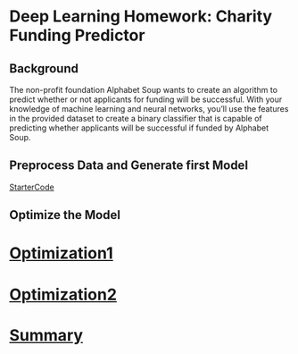 # Deep Learning Homework: Charity Funding Predictor

## Background

The non-profit foundation Alphabet Soup wants to create an algorithm to predict whether or not applicants for funding will be successful. With your knowledge of machine learning and neural networks, you’ll use the features in the provided dataset to create a binary classifier that is capable of predicting whether applicants will be successful if funded by Alphabet Soup.


## Preprocess Data and Generate first Model
[StarterCode](https://github.com/davism02/Deep-Learning-Charity-Funding-Predictor/blob/main/StarterCode1.ipynb)
 
## Optimize the Model 
# [Optimization1](https://github.com/davism02/Deep-Learning-Charity-Funding-Predictor/blob/main/Optimization1.ipynb)
# [Optimization2](https://github.com/davism02/Deep-Learning-Charity-Funding-Predictor/blob/main/Optimization2.ipynb)
# [Summary](hhttps://github.com/davism02/Deep-Learning-Charity-Funding-Predictor/blob/main/ANALYSIS_Report%20on%20the%20Neural%20Network%20Model.docx)
 
